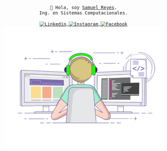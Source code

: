 <p align="center">
  <br>
  <br>
  <br>
  <samp>👋 Hola, soy <a href="https://rrsamuu.github.io/portfolio/">Samuel Reyes</a>.<br> 
    Ing. en Sistemas Computacionales.<br><br>
    <a href="https://www.linkedin.com/in/samuelreyesrojas/">
      <img align="center" alt="Linkedin" width="22px" src="https://cdn.jsdelivr.net/npm/simple-icons@v3/icons/linkedin.svg" />
    </a>
    <a href="https://www.instagram.com/reyes_899/">
      <img align="center" alt="Instagram" width="22px" src="https://cdn.jsdelivr.net/npm/simple-icons@v3/icons/instagram.svg" />
    </a>
    <a href="https://www.facebook.com/sami.rys2/">
      <img align="center" alt="Facebook" width="22px" src="https://cdn.jsdelivr.net/npm/simple-icons@v3/icons/facebook.svg" />
    </a>
  </samp>
  <br>
  <img alt="GIF" src="https://raw.githubusercontent.com/devSouvik/devSouvik/master/gif3.gif" width="500"/>
  <br>
  <br>
  <br>
  
</p>

